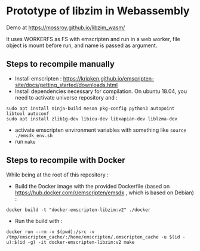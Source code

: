 # Prototype of libzim in Webassembly

Demo at https://mossroy.github.io/libzim_wasm/

It uses WORKERFS as FS with emscripten and run in a web worker, file object is mount before run, and name is passed as argument.

## Steps to recompile manually
- Install emscripten : https://kripken.github.io/emscripten-site/docs/getting_started/downloads.html
- Install dependencies necessary for compilation. On ubuntu 18.04, you need to activate universe repository and :
```
sudo apt install ninja-build meson pkg-config python3 autopoint libtool autoconf
sudo apt install zlib1g-dev libicu-dev libxapian-dev liblzma-dev
```
- activate emscripten environment variables with something like `source ./emsdk_env.sh`
- run `make`

## Steps to recompile with Docker
While being at the root of this repository :
 - Build the Docker image with the provided Dockerfile (based on https://hub.docker.com/r/emscripten/emsdk , which is based on Debian) :
```
docker build -t "docker-emscripten-libzim:v2" ./docker
```
 - Run the build with :
```
docker run --rm -v $(pwd):/src -v /tmp/emscripten_cache/:/home/emscripten/.emscripten_cache -u $(id -u):$(id -g) -it docker-emscripten-libzim:v2 make
```
